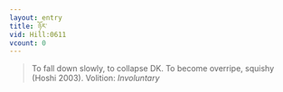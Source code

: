 ```yaml
---
layout: entry
title: ཉོར་
vid: Hill:0611
vcount: 0
---
```

> To fall down slowly, to collapse DK\. To become overripe, squishy (Hoshi 2003)\.
> Volition: _Involuntary_


